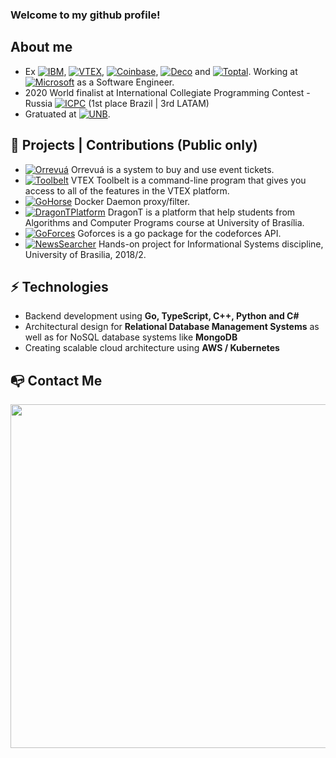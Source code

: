 ### Welcome to my github profile!

## About me

- Ex [![IBM](https://img.shields.io/badge/-IBM-02579A)](https://www.ibm.com/br-pt), [![VTEX](https://img.shields.io/badge/-VTEX-ff69b4)](https://vtex.com/br-pt/), [![Coinbase](https://img.shields.io/badge/-COINBASE-0000FF)](https://www.coinbase.com/), [![Deco](https://img.shields.io/badge/-DECO-07DA63)](https://www.deco.cx/) and [![Toptal](https://img.shields.io/badge/-TOPTAL-0000FF)](https://www.toptal.com/). Working at [![Microsoft](https://img.shields.io/badge/-MICROSOFT-F25022)](https://www.microsoft.com/) as a Software Engineer.
- 2020 World finalist at International Collegiate Programming Contest - Russia [![ICPC](https://img.shields.io/badge/-ICPC-orange)](https://cphof.org/standings/icpc/2020) (1st place Brazil | 3rd LATAM)
- Gratuated at [![UNB](https://img.shields.io/badge/UNB-Computer%20Science-%23008940)](https://www.unb.br/).


## 🚧 Projects | Contributions (Public only)

- [![Orrevuá](https://img.shields.io/badge/-Orrevuá-8142E9)](https://github.com/VerasThiago/tickets-generator) Orrevuá is a system to buy and use event tickets.
- [![Toolbelt](https://img.shields.io/badge/-Toolbelt-%23008940)](https://github.com/vtex/toolbelt) VTEX Toolbelt is a command-line program that gives you access to all of the features in the VTEX platform.
- [![GoHorse](https://img.shields.io/badge/-Go%20Horse-133E79)](https://github.com/labbsr0x/go-horse) Docker Daemon proxy/filter.
- [![DragonTPlatform](https://img.shields.io/badge/-DragonT%20Platform-FF4B4C)](https://github.com/apc-unb/apc-api) DragonT is a platform that help students from Algorithms and Computer Programs course at University of Brasília.
- [![GoForces](https://img.shields.io/badge/-Goforces-74CDDD)](https://github.com/togatoga/goforces) Goforces is a go package for the codeforces API.
- [![NewsSearcher](https://img.shields.io/badge/-News%20Searcher-red)](https://github.com/Gguidini/news-searcher) Hands-on project for Informational Systems discipline, University of Brasilia, 2018/2.

## ⚡ Technologies
- Backend development using **Go, TypeScript, C++, Python and C#**
- Architectural design for **Relational Database Management Systems** as well as for NoSQL database systems like **MongoDB**
- Creating scalable cloud architecture using **AWS / Kubernetes**

## :mailbox_with_no_mail: Contact Me
<p align="center">
  <a href = "https://www.linkedin.com/in/verasthiago/">
    <img width="550" src="https://i.imgur.com/ojBXNZ9.png">
  </a>
</p>
